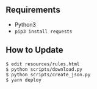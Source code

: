 ## Requirements

* Python3
* `pip3 install requests`

## How to Update

```
$ edit resources/rules.html
$ python scripts/download.py
$ python scripts/create_json.py
$ yarn deploy
```
